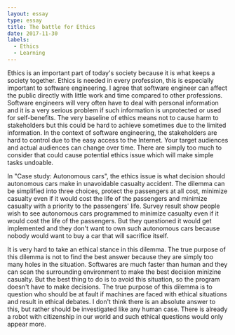 ```yaml
---
layout: essay
type: essay
title: The battle for Ethics
date: 2017-11-30
labels:
  - Ethics
  - Learning
---
```



Ethics is an important part of today's society because it is what keeps a society together. Ethics is needed in every profession, this is especially important to software engineering. I agree that software engineer can affect the public directly with little work and time compared to other professions. Software engineers will very often have to deal with personal information and it is a very serious problem if such information is unprotected or used for self-benefits. The very baseline of ethics means not to cause harm to stakeholders but this could be hard to achieve sometimes due to the limited information. In the context of software engineering, the stakeholders are hard to control due to the easy access to the Internet. Your target audiences and actual audiences can change over time. There are simply too much to consider that could cause potential ethics issue which will make simple tasks undoable. 


In "Case study: Autonomous cars", the ethics issue is what decision should autonomous cars make in unavoidable casualty accident.  The dilemma can be simplified into three choices, protect the passengers at all cost, minimize casualty even if it would cost the life of the passengers and minimize casualty with a priority to the passengers' life. Survey result show people wish to see autonomous cars programmed to minimize casualty even if it would cost the life of the passengers. But they questioned it would get implemented and they don't want to own such autonomous cars because nobody would want to buy a car that will sacrifice itself. 


It is very hard to take an ethical stance in this dilemma. The true purpose of this dilemma is not to find the best answer because they are simply too many holes in the situation. Softwares are much faster than human and they can scan the surrounding environment to make the best decision minizine casualty. But the best thing to do is to avoid this situation, so the program doesn't have to make decisions. The true purpose of this dilemma is to question who should be at fault if machines are faced with ethical situations and result in ethical debates. I don't think there is an absolute answer to this, but rather should be investigated like any human case. There is already a robot with citizenship in our world and such ethical questions would only appear more. 
